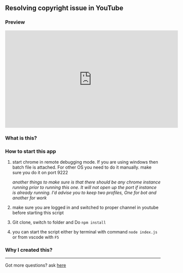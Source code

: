 ## Resolving copyright issue in YouTube

### Preview

<div align="center">
<iframe width="560" height="315" src="https://www.youtube.com/embed/7BBrMG7ch5M" frameborder="0" allow="accelerometer; autoplay; encrypted-media; gyroscope; picture-in-picture" allowfullscreen></iframe>
</div>

### What is this?

### How to start this app

1. start chrome in remote debugging mode. If you are using windows then batch file is attached. For other OS you need to do it manually. make sure you do it on port 9222
   
    *another things to make sure is that there should be any chrome instance running prior to running this one. It will not open up the port if instance is already running. I'd advise you to keep two profiles, One for bot and another for work*

1. make sure you are logged in and switched to proper channel in youtube before starting this script
1. Git clone, switch to folder and Do `npm install`
1. you can start the script either by terminal with command `node index.js` or from vscode with `F5`

### Why I created this?


---

Got more questions? ask [here](https://github.com)